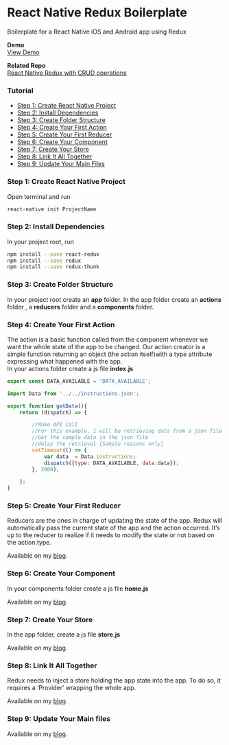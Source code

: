 # React Native Redux Boilerplate

Boilerplate for a React Native iOS and Android app using Redux

**Demo** <br/>
<a href="https://appetize.io/app/rhbrxh0z4d49tn9t9uermgty40?device=iphone5s&scale=75&orientation=portrait&osVersion=9.3" target="_blank">View Demo</a>

**Related Repo** <br/>
<a href="https://github.com/MosesEsan/mesan-react-native-redux-crud-operations" target="_blank">React Native Redux with CRUD operations</a>


### Tutorial
<ul>
  <li><a href="#step1">Step 1: Create React Native Project</a></li>
  <li><a href="#step2">Step 2: Install Dependencies</a></li>
  <li><a href="#step3">Step 3: Create Folder Structure</a></li>
  <li><a href="#step4">Step 4: Create Your First Action</a></li>
  <li><a href="#step5">Step 5: Create Your First Reducer</a></li>
  <li><a href="#step6">Step 6: Create Your Component</a></li>
  <li><a href="#step7">Step 7: Create Your Store</a></li>
  <li><a href="#step8">Step 8: Link It All Together</a></li>
  <li><a href="#step9">Step 9: Update Your Main Files</a></li>
</ul>

<a name="step1"></a>
### Step 1: Create React Native Project

Open terminal and run
```bash
react-native init ProjectName
```

<a name="step2"></a>
### Step 2: Install Dependencies

In your project root, run
```bash
npm install --save react-redux
npm install --save redux
npm install --save redux-thunk
```

<a name="step3"></a>
### Step 3: Create Folder Structure

In your project root create an <b>app</b> folder. In the app folder create an <b>actions</b> folder , a <b>reducers</b> folder and a <b>components</b> folder.


<a name="step4"></a>
### Step 4: Create Your First Action

The action is a basic function called from the component whenever we want the whole state of the app to be changed.
Our action creator is a simple function returning an object (the action itself)with a type attribute expressing what happened with the app.
<br>
In your actions folder create a js file <b>index.js</b>

```javascript
export const DATA_AVAILABLE = 'DATA_AVAILABLE';

import Data from '../../instructions.json';

export function getData(){
    return (dispatch) => {

        //Make API Call
        //For this example, I will be retrieving data from a json file
        //Get the sample data in the json file
        //delay the retrieval [Sample reasons only]
        setTimeout(() => {
            var data  = Data.instructions;
            dispatch({type: DATA_AVAILABLE, data:data});
        }, 2000);

    };
}

```

<a name="step5"></a>
### Step 5: Create Your First Reducer

Reducers are the ones in charge of updating the state of the app. Redux will automatically pass the current state of the app and the action occurred.
It’s up to the reducer to realize if it needs to modify the state or not based on the action.type.
<br>

Available on my <a href="https://medium.com/@mosesesan/tutorial-react-native-redux-boilerplate-4899f5c4f431" target="_blank">blog</a>.

<a name="step6"></a>
### Step 6: Create Your Component

In your components folder create a js file <b>home.js</b>

Available on my <a href="https://medium.com/@mosesesan/tutorial-react-native-redux-boilerplate-4899f5c4f431" target="_blank">blog</a>.

<a name="step7"></a>
### Step 7: Create Your Store

In the app folder, create a js file <b>store.js</b>

Available on my <a href="https://medium.com/@mosesesan/tutorial-react-native-redux-boilerplate-4899f5c4f431" target="_blank">blog</a>.

<a name="step8"></a>
### Step 8: Link It All Together

Redux needs to inject a store holding the app state into the app.
To do so, it requires a ‘Provider’ wrapping the whole app.

Available on my <a href="https://medium.com/@mosesesan/tutorial-react-native-redux-boilerplate-4899f5c4f431" target="_blank">blog</a>.

<a name="step9"></a>
### Step 9: Update Your Main files

Available on my <a href="https://medium.com/@mosesesan/tutorial-react-native-redux-boilerplate-4899f5c4f431" target="_blank">blog</a>.
